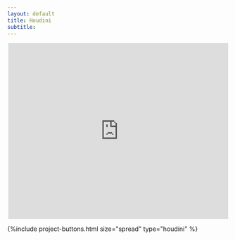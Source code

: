 ```yaml
---
layout: default
title: Houdini
subtitle: 
---
```


  <div class="embed-responsive embed-responsive-21by9">
    <iframe id="media-GYjSeUeEdMA" class="media embed-responsive-item" src="https://www.youtube.com/embed/GYjSeUeEdMA?width=500=400" title="" width="500" height="400" style="    display: block;
        margin: 0 auto;  max-height: 400px; max-width: 100%; outline: none;" allow="encrypted-media; picture-in-picture" frameborder="0"></iframe>
</div>

{%include project-buttons.html size="spread" type="houdini" %}
